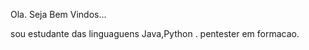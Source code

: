  Ola.
  Seja Bem Vindos...
  
  sou estudante das linguaguens Java,Python .
  pentester em formacao.
